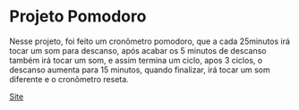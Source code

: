<h1> Projeto Pomodoro </h1>

<p>Nesse projeto, foi feito um cronômetro pomodoro, que a cada 25minutos
    irá tocar um som para descanso, após acabar os 5 minutos de descanso
    também irá tocar um som, e assim termina um ciclo, apos 3 ciclos, o descanso
    aumenta para 15 minutos, quando finalizar, irá tocar um som diferente e o cronômetro
    reseta.
</p> 
<a href="https://lfbg96.github.io/pomodoro">Site</a>

